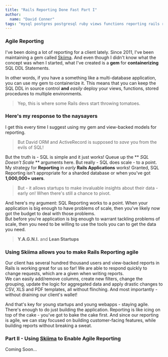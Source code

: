 ```yaml
---
title: "Rails Reporting Done Fast Part I"
author:
  name: "David Conner"
tags: "mysql postgres postgresql ruby views functions reporting rails reports pdf csv xls"
---
```


### Agile Reporting

I've been doing a lot of reporting for a client lately. Since 2011, I've been maintaining a gem called 
[Skiima](https://github.com/dcunited001/skiima).  And even though I didn't know 
what the concept was when I started, what I've created is a **gem** for **containerizing**
SQL DDL Statements.  

In other words, if you have a something like a multi-database application, 
you can use my gem to containerize it.  This means that you can keep the SQL DDL 
in source control **and** *easily* deploy your views, functions, stored procedures
to multiple environments.

> Yep, this is where some Rails devs start throwing tomatoes.

### Here's my response to the naysayers

I get this every time I suggest using my gem and view-backed models for reporting.

> But David ORM and ActiveRecord is supposed to *save* you from the evils of SQL!

But the truth is - SQL is simple and it just works!  Queue up the ** *SQL Doesn't Scale* **
arguments here.  But really - SQL does scale - to a point.  My strategy for **Reporting** in *early* 
**Rails Applications** works!  Granted, SQL Reporting isn't appropriate for a sharded database 
or when you've got **1,000,000+ users**.

> But - it allows startups to make invaluable insights about their data - early on!
> When there's still a chance to pivot.

And here's my argument: SQL Reporting works to a point.  When your application is big enough
to have problems of scale, then you've likely now got the budget to deal with those problems.  
But before you're application is big enough to warrant tackling problems of scale, then
you need to be willing to use the tools you can to get the data you need. 

> **Y.A.G.N.I.** and **Lean Startups** 

### Using Skiima allows you to make Rails Reporting agile
  
Our client has several hundred thousand users and view-backed reports in Rails is working
great for us so far!  We are able to respond quickly to change requests, which are a given when writing reports.  
We can easily add/remove columns, create new filters, change the grouping, update 
the logic for aggregated data and apply drastic changes to CSV, XLS and PDF templates, all
without flinching.  And most importantly - without draining our client's wallet!

And that's key for young startups and young webapps - staying agile.  There's enough to do just 
building the application.  Reporting is like icing on top of the cake - you've got to bake the cake
first.  And since our reporting is agile, we can stay focused on building customer-facing features,
while building reports without breaking a sweat.

### Part II - Using [Skiima](https://github.com/dcunited001/skiima) to Enable Agile Reporting

Coming Soon...

 